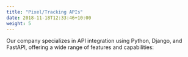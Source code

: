 ```yaml
---
title: "Pixel/Tracking APIs"
date: 2018-11-18T12:33:46+10:00
weight: 5
---
```


Our company specializes in API integration using Python, Django, and FastAPI, offering a wide range of features and capabilities: